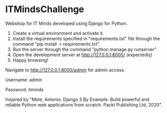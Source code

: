 # ITMindsChallenge

Webshop for IT Minds developed using Django for Python.

1) Create a virtual environment and activate it.
2) Install the requirements specified in "requirements.txt" file through the command "pip install -r requirements.txt".
3) Run the server through the command "python manage.py runserver"
4) Open the development server at http://127.0.0.1:8000/ (expectedly)
5) Happy browsing!

Navigate to http://127.0.0.1:8000/admin for admin access.

Username: admin

Password: itminds

Inspired by "Mele, Antonio. Django 3 By Example: Build powerful and reliable Python web applications from scratch. Packt Publishing Ltd, 2020".